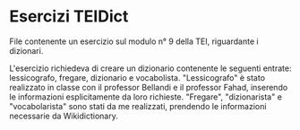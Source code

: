 # Esercizi TEIDict
File contenente un esercizio sul modulo n° 9 della TEI, riguardante i dizionari.

L'esercizio richiedeva di creare un dizionario contenente le seguenti entrate: lessicografo, fregare, dizionario e vocabolista.
"Lessicografo" è stato realizzato in classe con il professor Bellandi e il professor Fahad, inserendo le informazioni esplicitamente da loro richieste.
"Fregare", "dizionarista" e "vocabolarista" sono stati da me realizzati, prendendo le informazioni necessarie da Wikidictionary.